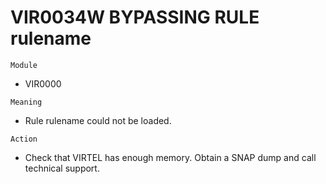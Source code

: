 # VIR0034W BYPASSING RULE rulename

`Module`
- 	VIR0000

`Meaning`
- Rule rulename could not be loaded.

`Action`
- Check that VIRTEL has enough memory. Obtain a SNAP dump and call technical support.
